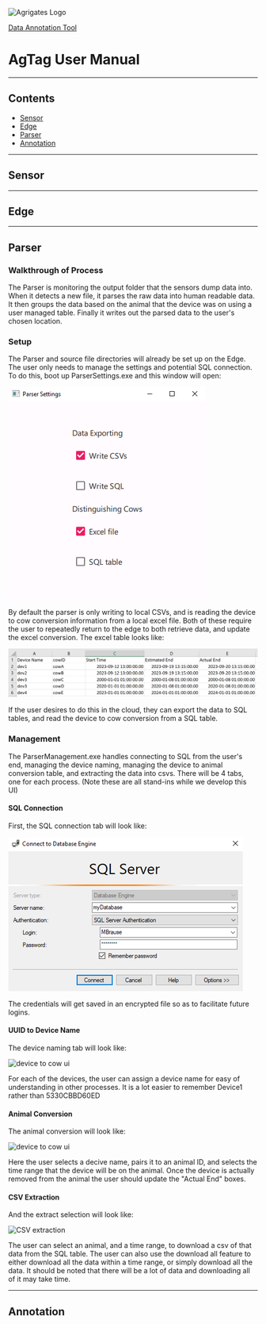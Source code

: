 ![Agrigates Logo](https://agrigates.io/wp-content/uploads/2020/10/AgriGates_Header_Logo-300px.png)

[Data Annotation Tool](./DataAnnotationToolPython/pythonDataTool.md)

# AgTag User Manual

---

## Contents
- [Sensor](#sensor)
- [Edge](#edge)
- [Parser](#parser)
- [Annotation](#annotation)

---

## Sensor

---

## Edge

---
<!--
Honestly this parser stuff could just be the last part of edge
--- -->
## Parser

### Walkthrough of Process

The Parser is monitoring the output folder that the sensors dump data into. When it detects a new file, it parses the raw data into human readable data. 
It then groups the data based on the animal that the device was on using a user managed table. Finally it writes out the parsed data to the user's chosen location. 

### Setup

The Parser and source file directories will already be set up on the Edge. The user only needs to manage the settings and potential SQL connection. 
To do this, boot up ParserSettings.exe and this window will open:

![Paser Settings UI](/Images/parserSettings.png)

By default the parser is only writing to local CSVs, and is reading the device to cow conversion information from a local excel file. Both of these require the user to 
repeatedly return to the edge to both retrieve data, and update the excel conversion. The excel table looks like:

![device to cow excel](/Images/cowExcel.png)


If the user desires to do this in the cloud, they can export the data to SQL tables, 
and read the device to cow conversion from a SQL table. 

### Management

The ParserManagement.exe handles connecting to SQL from the user's end, managing the device naming, managing the device to animal conversion table, and extracting the data into csvs. There will be 4 tabs, one for each process. 
(Note these are all stand-ins while we develop this UI)

#### SQL Connection
First, the SQL connection tab will look like:

![SQL Connecting](/Images/sqlConnect.png)

The credentials will get saved in an encrypted file so as to facilitate future logins.

#### UUID to Device Name

The device naming tab will look like: 

![device to cow ui]()

For each of the devices, the user can assign a device name for easy of understanding in other processes. It is a lot easier to remember Device1 rather than 5330CBBD60ED

#### Animal Conversion

The animal conversion will look like: 

![device to cow ui]()

Here the user selects a decive name, pairs it to an animal ID, and selects the time range that the device will be on the animal. Once the device is actually removed from the animal the user should update the "Actual End" boxes. 

#### CSV Extraction

And the extract selection will look like:

![CSV extraction]()

The user can select an animal, and a time range, to download a csv of that data from the SQL table. The user can also use the download all feature to either download all the data within a time range, or simply download all the data. 
It should be noted that there will be a lot of data and downloading all of it may take time.





---

## Annotation


